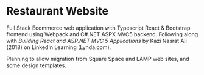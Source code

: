 Restaurant Website
======
Full Stack Ecommerce web application with Typescript React & Bootstrap frontend using Webpack and C#.NET ASPX MVC5 backend.
Following along with *Building React and ASP.NET MVC 5 Applications* by Kazi Nasrat Ali (2018) on LinkedIn Learning (Lynda.com).

Planning to allow migration from Square Space and LAMP web sites, and some design templates.
